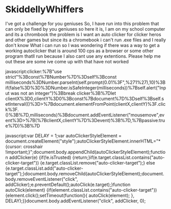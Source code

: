 # SkiddellyWhiffers
I've got a challenge for you geniuses
So, I have run into this problem that can only be fixed by you geniuses so here it is, I am on my school computer and its a chrombook the problem is I want an auto clicker for clicker heros and other games but since its a chromebook i can't run .exe files and I really don't know What i can run so I was wondering if there was a way to get a working autoclicker that is around 100 cps as a browser or some other program thatll run because I also cant use any extentions. Please help me out these are some ive come up with that have not worked

javascript:clicker:%7B"use strict"%3Bconst%7BNumber%7D%3Dself%3Bconst milliseconds%3DNumber.parseInt(self.prompt(0.01%3F",%271%27),10)%3Bif(false%3D%3D%3DNumber.isSafeInteger(milliseconds))%7Bself.alert("Input was not an integer")%3Bbreak clicker%3B%7Dlet clientX%3D0,clientY%3D0%3Bconst%7Bdocument%7D%3Dself%3Bself.setInterval(()%3D>%7Bdocument.elementFromPoint(clientX,clientY)%3F.click%3F.()%3B%7D,milliseconds)%3Bdocument.addEventListener("mousemove",event%3D>%7B(%7BclientX,clientY%7D%3Devent)%3B%7D,%7Bpassive:true%7D)%3B%7D

javascript:var DELAY = 1;var autoClickerStyleElement = document.createElement("style");autoClickerStyleElement.innerHTML="*{cursor: crosshair !important;}";document.body.appendChild(autoClickerStyleElement);function addClicker(e) {if(!e.isTrusted) {return;}if(e.target.classList.contains("auto-clicker-target")) {e.target.classList.remove("auto-clicker-target");} else {e.target.classList.add("auto-clicker-target");}document.body.removeChild(autoClickerStyleElement);document.body.removeEventListener("click", addClicker);e.preventDefault();autoClick(e.target);}function autoClick(element) {if(element.classList.contains("auto-clicker-target")) {element.click();setTimeout(function(){ autoClick(element); }, DELAY);}}document.body.addEventListener("click", addClicker, 0);
